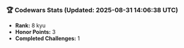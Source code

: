 ### 🏆 Codewars Stats (Updated: 2025-08-31 14:06:38 UTC)

- **Rank:** 8 kyu
- **Honor Points:** 3
- **Completed Challenges:** 1
